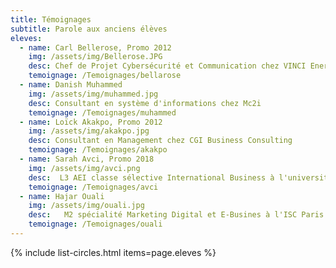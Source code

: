 ```yaml
---
title: Témoignages
subtitle: Parole aux anciens élèves
eleves:
  - name: Carl Bellerose, Promo 2012 
    img: /assets/img/Bellerose.JPG
    desc: Chef de Projet Cybersécurité et Communication chez VINCI Energies
    temoignage: /Temoignages/bellarose
  - name: Danish Muhammed 
    img: /assets/img/muhammed.jpg
    desc: Consultant en système d'informations chez Mc2i
    temoignage: /Temoignages/muhammed
  - name: Loïck Akakpo, Promo 2012
    img: /assets/img/akakpo.jpg
    desc: Consultant en Management chez CGI Business Consulting
    temoignage: /Temoignages/akakpo
  - name: Sarah Avci, Promo 2018
    img: /assets/img/avci.png
    desc:  L3 AEI classe sélective International Business à l'université Paris Crétei
    temoignage: /Temoignages/avci
  - name: Hajar Ouali
    img: /assets/img/ouali.jpg
    desc:   M2 spécialité Marketing Digital et E-Busines à l'ISC Paris
    temoignage: /Temoignages/ouali
---
```


{% include list-circles.html items=page.eleves %}



